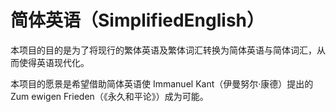 # 简体英语（SimplifiedEnglish）

本项目的目的是为了将现行的繁体英语及繁体词汇转换为简体英语与简体词汇，从而使得英语现代化。

本项目的愿景是希望借助简体英语使 Immanuel Kant（伊曼努尔·康德）提出的 Zum ewigen Frieden（《永久和平论》）成为可能。



